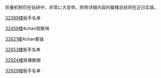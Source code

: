 折叠机制仍在钻研中，非常に大变申。附带详细内容的蝗楼总结将在近日实装。

[32399楼](https://bbs.nga.cn/read.php?tid=25842567&topid=508267465&page=1620#l32399)扳手名单

[32459楼](https://bbs.nga.cn/read.php?tid=25842567&topid=508267465&page=1623#l32459)4chan观察哨

[32621楼](https://bbs.nga.cn/read.php?tid=25842567&topid=508267465&page=1632#l32621)4chan套娃

[32653楼](https://bbs.nga.cn/read.php?tid=25842567&topid=508267465&page=1633#l32653)扳手名单

[32924楼](https://bbs.nga.cn/read.php?tid=25842567&page=1647#l32924)直播数据

[32929楼](https://bbs.nga.cn/read.php?tid=25842567&page=1647#l32929)扳手名单